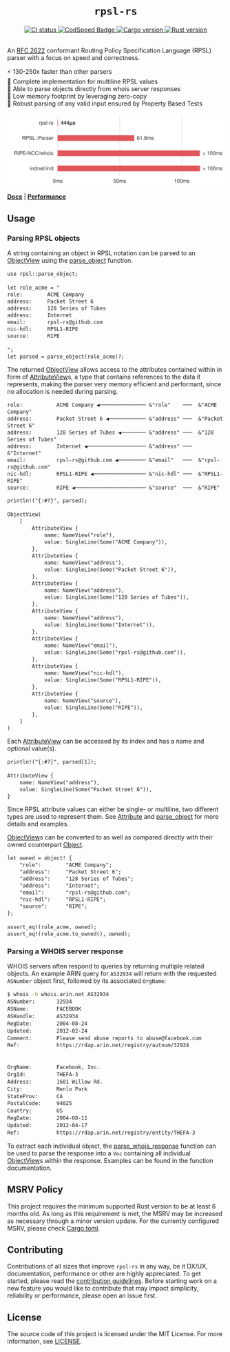<h1 align="center"><code>rpsl-rs</code></h1>

<div align="center">
  <a href="https://github.com/srv6d/rpsl-rs/actions">
    <img src="https://github.com/srv6d/rpsl-rs/workflows/CI/badge.svg" alt="CI status">
  </a>
  <a href="https://codspeed.io/SRv6d/rpsl-rs">
    <img src="https://img.shields.io/endpoint?url=https://codspeed.io/badge.json" alt="CodSpeed Badge">
  </a>
  <a href="https://crates.io/crates/rpsl-rs">
    <img src="https://img.shields.io/crates/v/rpsl-rs.svg?logo=rust" alt="Cargo version">
  </a>
  <a href="https://rust-lang.github.io/rfcs/2495-min-rust-version.html">
    <img src="https://img.shields.io/badge/rustc-1.74+-blue?logo=rust" alt="Rust version">
  </a>
  
</div>
<br>

An [RFC 2622] conformant Routing Policy Specification Language (RPSL) parser with a focus on speed and correctness.

⚡️ 130-250x faster than other parsers\
📰 Complete implementation for multiline RPSL values\
💬 Able to parse objects directly from whois server responses\
🧠 Low memory footprint by leveraging zero-copy\
🧪 Robust parsing of any valid input ensured by Property Based Tests

[<img src="docs/benchmark/graph.svg">](docs/benchmark)

[**Docs**](https://docs.rs/rpsl-rs/latest/rpsl/) | [**Performance**](https://github.com/SRv6d/rpsl-rs/tree/main/docs/benchmark)

## Usage

### Parsing RPSL objects

A string containing an object in RPSL notation can be parsed to an [ObjectView] using the [parse_object] function.

```rust,ignore
use rpsl::parse_object;

let role_acme = "
role:        ACME Company
address:     Packet Street 6
address:     128 Series of Tubes
address:     Internet
email:       rpsl-rs@github.com
nic-hdl:     RPSL1-RIPE
source:      RIPE

";
let parsed = parse_object(role_acme)?;
```

The returned [ObjectView] allows access to the attributes contained within in form of [AttributeView]s, a type that contains references to the data it represents, making the parser very memory efficient and performant, since no allocation is needed during parsing.

```ignore
role:           ACME Company ◀─────────────── &"role"    ───  &"ACME Company"
address:        Packet Street 6 ◀──────────── &"address" ───  &"Packet Street 6"
address:        128 Series of Tubes ◀──────── &"address" ───  &"128 Series of Tubes"
address:        Internet ◀─────────────────── &"address" ───  &"Internet"
email:          rpsl-rs@github.com ◀───────── &"email"   ───  &"rpsl-rs@github.com"
nic-hdl:        RPSL1-RIPE ◀───────────────── &"nic-hdl" ───  &"RPSL1-RIPE"
source:         RIPE ◀─────────────────────── &"source"  ───  &"RIPE"
```

```rust,ignore
println!("{:#?}", parsed);

ObjectView(
    [
        AttributeView {
            name: NameView("role"),
            value: SingleLine(Some("ACME Company")),
        },
        AttributeView {
            name: NameView("address"),
            value: SingleLine(Some("Packet Street 6")),
        },
        AttributeView {
            name: NameView("address"),
            value: SingleLine(Some("128 Series of Tubes")),
        },
        AttributeView {
            name: NameView("address"),
            value: SingleLine(Some("Internet")),
        },
        AttributeView {
            name: NameView("email"),
            value: SingleLine(Some("rpsl-rs@github.com")),
        },
        AttributeView {
            name: NameView("nic-hdl"),
            value: SingleLine(Some("RPSL1-RIPE")),
        },
        AttributeView {
            name: NameView("source"),
            value: SingleLine(Some("RIPE")),
        },
    ]
)
```

Each [AttributeView] can be accessed by its index and has a name and optional value(s).

```rust,ignore
println!("{:#?}", parsed[1]);

AttributeView {
    name: NameView("address"),
    value: SingleLine(Some("Packet Street 6")),
}
```

Since RPSL attribute values can either be single- or multiline, two different types are used to represent them. See [Attribute] and [parse_object] for more details and examples.

[ObjectView]s can be converted to as well as compared directly with their owned counterpart [Object].

```rust,ignore
let owned = object! {
    "role":        "ACME Company";
    "address":     "Packet Street 6";
    "address":     "128 Series of Tubes";
    "address":     "Internet";
    "email":       "rpsl-rs@github.com";
    "nic-hdl":     "RPSL1-RIPE";
    "source":      "RIPE";
};

assert_eq!(role_acme, owned);
assert_eq!(role_acme.to_owned(), owned);
```

### Parsing a WHOIS server response

WHOIS servers often respond to queries by returning multiple related objects.
An example ARIN query for `AS32934` will return with the requested `ASNumber` object first, followed by its associated `OrgName`:

```sh
$ whois -h whois.arin.net AS32934
ASNumber:       32934
ASName:         FACEBOOK
ASHandle:       AS32934
RegDate:        2004-08-24
Updated:        2012-02-24
Comment:        Please send abuse reports to abuse@facebook.com
Ref:            https://rdap.arin.net/registry/autnum/32934


OrgName:        Facebook, Inc.
OrgId:          THEFA-3
Address:        1601 Willow Rd.
City:           Menlo Park
StateProv:      CA
PostalCode:     94025
Country:        US
RegDate:        2004-08-11
Updated:        2012-04-17
Ref:            https://rdap.arin.net/registry/entity/THEFA-3


```

To extract each individual object, the [parse_whois_response] function can be used to parse the response into a `Vec` containing all individual [ObjectView]s within the response. Examples can be found in the function documentation.

## MSRV Policy

This project requires the minimum supported Rust version to be at least 6 months old.
As long as this requirement is met, the MSRV may be increased as necessary through a minor version update.
For the currently configured MSRV, please check [Cargo.toml](Cargo.toml).

## Contributing

Contributions of all sizes that improve `rpsl-rs` in any way, be it DX/UX, documentation, performance or other are highly appreciated.
To get started, please read the [contribution guidelines](.github/CONTRIBUTING.md). Before starting work on a new feature you would like to contribute that may impact simplicity, reliability or performance, please open an issue first.

## License

The source code of this project is licensed under the MIT License. For more information, see [LICENSE](LICENSE).

[RFC 2622]: https://datatracker.ietf.org/doc/html/rfc2622
[Object]: https://docs.rs/rpsl-rs/latest/rpsl/struct.Object.html
[ObjectView]: https://docs.rs/rpsl-rs/latest/rpsl/struct.ObjectView.html
[Attribute]: https://docs.rs/rpsl-rs/latest/rpsl/struct.Attribute.html
[AttributeView]: https://docs.rs/rpsl-rs/latest/rpsl/struct.AttributeView.html
[parse_object]: https://docs.rs/rpsl-rs/latest/rpsl/fn.parse_object.html
[parse_whois_response]: https://docs.rs/rpsl-rs/latest/rpsl/fn.parse_whois_response.html
